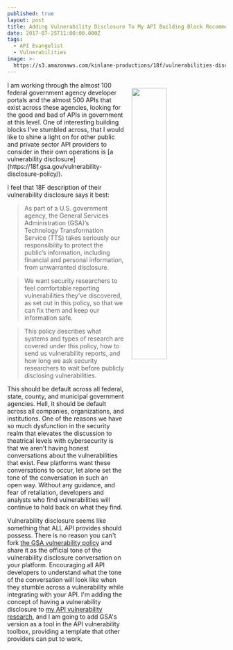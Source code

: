 ```yaml
---
published: true
layout: post
title: Adding Vulnerability Disclosure To My API Building Block Recommendations
date: 2017-07-25T11:00:00.000Z
tags:
  - API Evangelist
  - Vulnerabilities
image: >-
  https://s3.amazonaws.com/kinlane-productions/18f/vulnerabilities-disclosure-policy.png
---
```

<p><a href="https://18f.gsa.gov/vulnerability-disclosure-policy/"><img src="https://s3.amazonaws.com/kinlane-productions/18f/vulnerabilities-disclosure-policy.png" align="right" width="40%" style="padding: 15px;" /></a></p>I am working through the almost 100 federal government agency developer portals and the almost 500 APIs that exist across these agencies, looking for the good and bad of APIs in government at this level. One of interesting building blocks I've stumbled across, that I would like to shine a light on for other public and private sector API providers to consider in their own operations is [a vulnerability disclosure](https://18f.gsa.gov/vulnerability-disclosure-policy/).

I feel that 18F description of their vulnerability disclosure says it best:

> As part of a U.S. government agency, the General Services Administration (GSA)’s Technology Transformation Service (TTS) takes seriously our responsibility to protect the public’s information, including financial and personal information, from unwarranted disclosure.

> We want security researchers to feel comfortable reporting vulnerabilities they’ve discovered, as set out in this policy, so that we can fix them and keep our information safe.

> This policy describes what systems and types of research are covered under this policy, how to send us vulnerability reports, and how long we ask security researchers to wait before publicly disclosing vulnerabilities.

This should be default across all federal, state, county, and municipal government agencies. Hell, it should be default across all companies, organizations, and institutions. One of the reasons we have so much dysfunction in the security realm that elevates the discussion to theatrical levels with cybersecurity is that we aren't having honest conversations about the vulnerabilities that exist. Few platforms want these conversations to occur, let alone set the tone of the conversation in such an open way. Without any guidance, and fear of retaliation, developers and analysts who find vulnerabilities will continue to hold back on what they find.

Vulnerability disclosure seems like something that ALL API provides should possess. There is no reason you can't fork [the GSA vulnerability policy](https://github.com/18F/vulnerability-disclosure-policy/blob/master/vulnerability-disclosure-policy.md#vulnerability-disclosure-policy) and share it as the official tone of the vulnerability disclosure conversation on your platform. Encouraging all API developers to understand what the tone of the conversation will look like when they stumble across a vulnerability while integrating with your API. I'm adding the concept of having a vulnerability disclosure to [my API vulnerability research](http://vulnerabilities.apievangelist.com/), and I am going to add GSA's version as a tool in the API vulnerability toolbox, providing a template that other providers can put to work.
